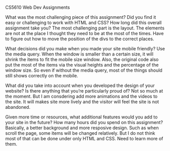 CS5610 Web Dev Assignments

What was the most challenging piece of this assignment?  Did you find it easy or challenging to work with HTML and CSS?  How long did this overall assignment take you?
    The most challenging part is the layout. The elements are not at the place I thought they need to be at the most of the times. Have to figure out how to move the position of the divs to the correct places.


What decisions did you make when you made your site mobile friendly?
    Use the media query. When the window is smaller than a certain size, it will shrink the items to fit the mobile size window. Also, the original code also put the most of the items via the visual heights and the percentage of the window size. So even if without the media query, most of the things should still shows correctly on the mobile.


What did you take into account when you developed the design of your website?  Is there anything that you’re particularly proud of?
    Not so much at the moment. But I am consdering add more animations and the videos to the site. It will makes site more lively and the visitor will feel the site is not abandoned.


Given more time or resources, what additional features would you add to your site in the future? 
How many hours did you spend on this assignment?
    Basically, a better background and more resposive design. Such as when scroll the page, some items will be changed relatively. But I do not think most of that can be done under only HTML and CSS. Need to learn more of them.